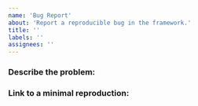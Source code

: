 ```yaml
---
name: 'Bug Report'
about: 'Report a reproducible bug in the framework.'
title: ''
labels: ''
assignees: ''
---
```


### Describe the problem:

<!--

  Explain the behavior you're seeing that you think is a bug, and explain how you
  think things should behave instead.

-->

### Link to a minimal reproduction:

<!--

  Please create a reproduction and link to it, or share a link to a GitHub
  repository that reliably reproduces the issue with the least amount of extraneous
  code possible.
  
  We can't help you without a reproduction.

-->
